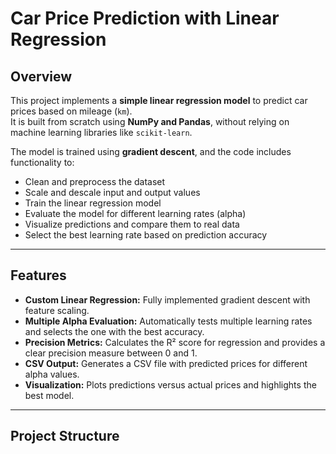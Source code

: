 # Car Price Prediction with Linear Regression


## Overview

This project implements a **simple linear regression model** to predict car prices based on mileage (`km`).  
It is built from scratch using **NumPy and Pandas**, without relying on machine learning libraries like `scikit-learn`.  

The model is trained using **gradient descent**, and the code includes functionality to:

- Clean and preprocess the dataset
- Scale and descale input and output values
- Train the linear regression model
- Evaluate the model for different learning rates (alpha)
- Visualize predictions and compare them to real data
- Select the best learning rate based on prediction accuracy

---

## Features

- **Custom Linear Regression:** Fully implemented gradient descent with feature scaling.
- **Multiple Alpha Evaluation:** Automatically tests multiple learning rates and selects the one with the best accuracy.
- **Precision Metrics:** Calculates the R² score for regression and provides a clear precision measure between 0 and 1.
- **CSV Output:** Generates a CSV file with predicted prices for different alpha values.
- **Visualization:** Plots predictions versus actual prices and highlights the best model.

---

## Project Structure

